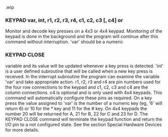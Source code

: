 .wip


### KEYPAD var, int, r1, r2, r3, r4, c1, c2, c3 [, c4] or

Monitor and decode key presses on a 4x3 or 4x4 keypad. Monitoring of the keypad is done in the background and the program will continue after this command without interruption. 'var' should be a numeric

### KEYPAD CLOSE

variable and its value will be updated whenever a key press is detected. 'int' is a user defined subroutine that will be called when a new key press is received. In the interrupt subroutine the program can examine the variable 'var' and take appropriate action. r1, r2, r3 and r4 are pin numbers used for the four row connections to the keypad and c1, c2, c3 and c4 are the column connections. c4 is optional and is only used with 4x4 keypads. This command will automatically configure these pins as required. On a key press the value assigned to 'var' is the number of a numeric key (eg, '6' will return 6) or 10 for the * key and 11 for the # key. On 4x4 keypads the number 20 will be returned for A, 21 for B, 22 for C and 23 for D. The KEYPAD CLOSE command will terminate the keypad function and return the I/O pin to a not configured state. See the section Special Hardware Devices for more details.